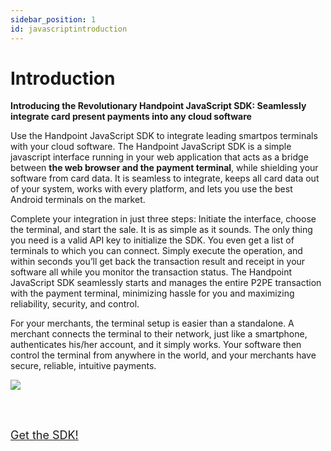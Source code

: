 ```yaml
---
sidebar_position: 1
id: javascriptintroduction
---
```




# Introduction

**Introducing the Revolutionary Handpoint JavaScript SDK: Seamlessly integrate card present payments into any cloud software**

Use the Handpoint JavaScript SDK to integrate leading smartpos terminals with your cloud software. The Handpoint JavaScript SDK is a simple javascript interface running in your web application that acts as a bridge between **the web browser and the payment terminal**, while shielding your software from card data. It is seamless to integrate, keeps all card data out of your system, works with every platform, and lets you use the best Android terminals on the market.

Complete your integration in just three steps: Initiate the interface, choose the terminal, and start the sale. It is as simple as it sounds. The only thing you need is a valid API key to initialize the SDK. You even get a list of terminals to which you can connect. Simply execute the operation, and within seconds you’ll get back the transaction result and receipt in your software all while you monitor the transaction status. The Handpoint JavaScript SDK seamlessly starts and manages the entire P2PE transaction with the payment terminal, minimizing hassle for you and maximizing reliability, security, and control.

For your merchants, the terminal setup is easier than a standalone. A merchant connects the terminal to their network, just like a smartphone, authenticates his/her account, and it simply works. Your software then control the terminal from anywhere in the world, and your merchants have secure, reliable, intuitive payments.

<a href="https://hpoint-cr-binaries-prod.s3.amazonaws.com/cloud/sdk/wrappers/js/6.0.0/handpoint-6.0.0.js">
  <img src='https://handpoint.imgix.net/ballicons/small/cloud.png'/> 
</a>

<br></br>


 <font size="4"><a href = "https://hpoint-cr-binaries-prod.s3.amazonaws.com/cloud/sdk/wrappers/js/6.0.0/handpoint-6.0.0.js">Get the SDK!</a></font>

<br></br>
<br></br>
